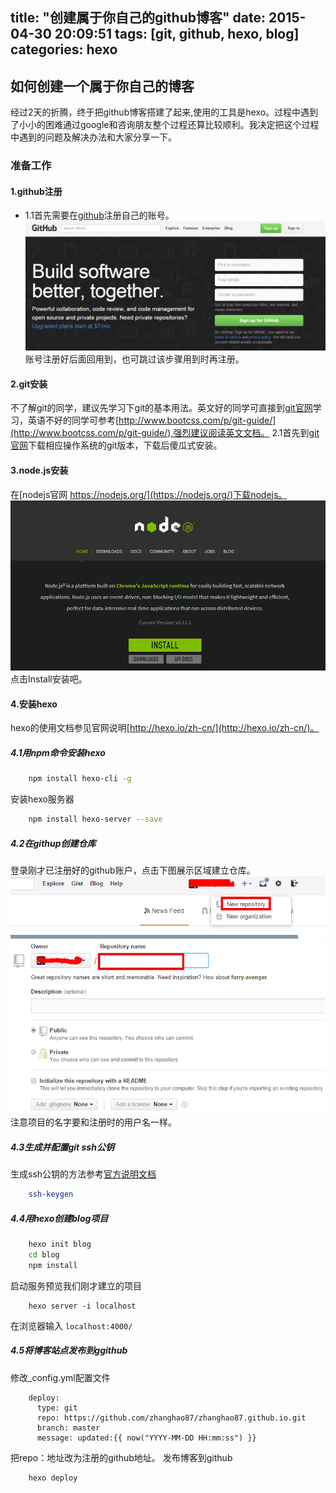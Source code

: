 title: "创建属于你自己的github博客"
date: 2015-04-30 20:09:51
tags: [git, github, hexo, blog]
categories: hexo
---
## 如何创建一个属于你自己的博客
经过2天的折腾，终于把github博客搭建了起来,使用的工具是hexo。过程中遇到了小小的困难通过google和咨询朋友整个过程还算比较顺利。我决定把这个过程中遇到的问题及解决办法和大家分享一下。
### 准备工作
#### 1.github注册
- 1.1首先需要在[github](https://github.com/)注册自己的账号。
![](/2015/04/30/buildGitHubBlog/img/githubsignup.bmp)
账号注册好后面回用到，也可跳过该步骤用到时再注册。

#### 2.git安装
不了解git的同学，建议先学习下git的基本用法。英文好的同学可直接到[git官网](http://git-scm.com/book/en/v2)学习，英语不好的同学可参考[http://www.bootcss.com/p/git-guide/](http://www.bootcss.com/p/git-guide/),强烈建议阅读英文文档。
2.1首先到[git官网](http://git-scm.com/downloads)下载相应操作系统的git版本，下载后傻瓜式安装。

#### 3.node.js安装
在[nodejs官网 https://nodejs.org/](https://nodejs.org/)下载nodejs。
![](/2015/04/30/buildGitHubBlog/img/node.bmp)
点击Install安装吧。
#### 4.安装hexo
hexo的使用文档参见官网说明[http://hexo.io/zh-cn/](http://hexo.io/zh-cn/)。
##### 4.1用npm命令安装hexo
``` bash
    npm install hexo-cli -g
```
安装hexo服务器
``` bash
    npm install hexo-server --save
```
##### 4.2在githup创建仓库
登录刚才已注册好的github账户，点击下图展示区域建立仓库。
![](/2015/04/30/buildGitHubBlog/img/github01.bmp)
![](/2015/04/30/buildGitHubBlog/img/github02.bmp)
注意项目的名字要和注册时的用户名一样。
##### 4.3生成并配置git ssh公钥
生成ssh公钥的方法参考[官方说明文档](https://git-scm.com/book/zh/v1/%E6%9C%8D%E5%8A%A1%E5%99%A8%E4%B8%8A%E7%9A%84-Git-%E7%94%9F%E6%88%90-SSH-%E5%85%AC%E9%92%A5)
``` bash
    ssh-keygen
```
##### 4.4用hexo创建blog项目
``` bash
    hexo init blog
    cd blog
    npm install
```
启动服务预览我们刚才建立的项目
```
    hexo server -i localhost
```
在浏览器输入 `localhost:4000/`
##### 4.5将博客站点发布到ggithub
修改_config.yml配置文件
```
    deploy:
      type: git
      repo: https://github.com/zhanghao87/zhanghao87.github.io.git
      branch: master
      message: updated:{{ now("YYYY-MM-DD HH:mm:ss") }}
```
把repo：地址改为注册的github地址。
发布博客到github
``` bash
    hexo deploy
```